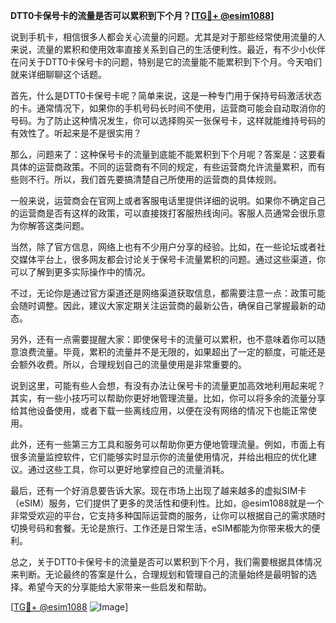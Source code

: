 **DTT0卡保号卡的流量是否可以累积到下个月？[[TG💪+ @esim1088](https://t.me/s/esim1088)]**

说到手机卡，相信很多人都会关心流量的问题。尤其是对于那些经常使用流量的人来说，流量的累积和使用效率直接关系到自己的生活便利性。最近，有不少小伙伴在问关于DTT0卡保号卡的问题，特别是它的流量能不能累积到下个月。今天咱们就来详细聊聊这个话题。

首先，什么是DTT0卡保号卡呢？简单来说，这是一种专门用于保持号码激活状态的卡。通常情况下，如果你的手机号码长时间不使用，运营商可能会自动取消你的号码。为了防止这种情况发生，你可以选择购买一张保号卡，这样就能维持号码的有效性了。听起来是不是很实用？

那么，问题来了：这种保号卡的流量到底能不能累积到下个月呢？答案是：这要看具体的运营商政策。不同的运营商有不同的规定，有些运营商允许流量累积，而有些则不行。所以，我们首先要搞清楚自己所使用的运营商的具体规则。

一般来说，运营商会在官网上或者客服电话里提供详细的说明。如果你不确定自己的运营商是否有这样的政策，可以直接拨打客服热线询问。客服人员通常会很乐意为你解答这类问题。

当然，除了官方信息，网络上也有不少用户分享的经验。比如，在一些论坛或者社交媒体平台上，很多网友都会讨论关于保号卡流量累积的问题。通过这些渠道，你可以了解到更多实际操作中的情况。

不过，无论你是通过官方渠道还是网络渠道获取信息，都需要注意一点：政策可能会随时调整。因此，建议大家定期关注运营商的最新公告，确保自己掌握最新的动态。

另外，还有一点需要提醒大家：即使保号卡的流量可以累积，也不意味着你可以随意浪费流量。毕竟，累积的流量并不是无限的，如果超出了一定的额度，可能还是会额外收费。所以，合理规划自己的流量使用是非常重要的。

说到这里，可能有些人会想，有没有办法让保号卡的流量更加高效地利用起来呢？其实，有一些小技巧可以帮助你更好地管理流量。比如，你可以将多余的流量分享给其他设备使用，或者下载一些离线应用，以便在没有网络的情况下也能正常使用。

此外，还有一些第三方工具和服务可以帮助你更方便地管理流量。例如，市面上有很多流量监控软件，它们能够实时显示你的流量使用情况，并给出相应的优化建议。通过这些工具，你可以更好地掌控自己的流量消耗。

最后，还有一个好消息要告诉大家。现在市场上出现了越来越多的虚拟SIM卡（eSIM）服务，它们提供了更多的灵活性和便利性。比如，@esim1088就是一个非常受欢迎的平台，它支持多种国际运营商的服务，让你可以根据自己的需求随时切换号码和套餐。无论是旅行、工作还是日常生活，eSIM都能为你带来极大的便利。

总之，关于DTT0卡保号卡的流量是否可以累积到下个月，我们需要根据具体情况来判断。无论最终的答案是什么，合理规划和管理自己的流量始终是最明智的选择。希望今天的分享能给大家带来一些启发和帮助。

[[TG💪+ @esim1088](https://t.me/s/esim1088) ![Image](https://i.postimg.cc/4NQfJmqS/Snipaste-2025-05-13-00-14-12.png)]